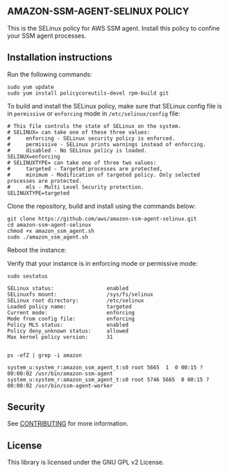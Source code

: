 ## AMAZON-SSM-AGENT-SELINUX POLICY

This is the SELinux policy for AWS SSM agent. Install this policy to confine your SSM agent processes.

## Installation instructions

Run the following commands:
```
sudo yum update
sudo yum install policycoreutils-devel rpm-build git
```

To build and install the SELinux policy, make sure that SELinux config file is in `permissive` or `enforcing` mode in `/etc/selinux/config` file:
```
# This file controls the state of SELinux on the system.
# SELINUX= can take one of these three values:
#     enforcing - SELinux security policy is enforced.
#     permissive - SELinux prints warnings instead of enforcing.
#     disabled - No SELinux policy is loaded.
SELINUX=enforcing
# SELINUXTYPE= can take one of three two values:
#     targeted - Targeted processes are protected,
#     minimum - Modification of targeted policy. Only selected processes are protected. 
#     mls - Multi Level Security protection.
SELINUXTYPE=targeted
```
Clone the repository, build and install using the commands below:

```
git clone https://github.com/aws/amazon-ssm-agent-selinux.git
cd amazon-ssm-agent-selinux
chmod +x amazon_ssm_agent.sh
sudo ./amazon_ssm_agent.sh
```
Reboot the instance:

Verify that your instance is in enforcing mode or permissive mode:

```
sudo sestatus

SELinux status:                 enabled
SELinuxfs mount:                /sys/fs/selinux
SELinux root directory:         /etc/selinux
Loaded policy name:             targeted
Current mode:                   enforcing
Mode from config file:          enforcing
Policy MLS status:              enabled
Policy deny_unknown status:     allowed
Max kernel policy version:      31

```

```

ps -efZ | grep -i amazon

system_u:system_r:amazon_ssm_agent_t:s0 root 5665  1  0 00:15 ?        00:00:02 /usr/bin/amazon-ssm-agent
system_u:system_r:amazon_ssm_agent_t:s0 root 5746 5665  0 00:15 ?      00:00:02 /usr/bin/ssm-agent-worker

```

## Security

See [CONTRIBUTING](CONTRIBUTING.md#security-issue-notifications) for more information.

## License

This library is licensed under the GNU GPL v2 License.

